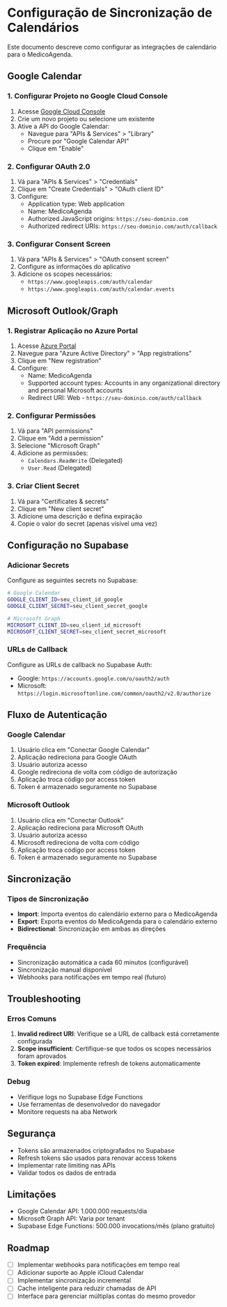 # Configuração de Sincronização de Calendários

Este documento descreve como configurar as integrações de calendário para o MedicoAgenda.

## Google Calendar

### 1. Configurar Projeto no Google Cloud Console

1. Acesse [Google Cloud Console](https://console.cloud.google.com/)
2. Crie um novo projeto ou selecione um existente
3. Ative a API do Google Calendar:
   - Navegue para "APIs & Services" > "Library"
   - Procure por "Google Calendar API"
   - Clique em "Enable"

### 2. Configurar OAuth 2.0

1. Vá para "APIs & Services" > "Credentials"
2. Clique em "Create Credentials" > "OAuth client ID"
3. Configure:
   - Application type: Web application
   - Name: MedicoAgenda
   - Authorized JavaScript origins: `https://seu-dominio.com`
   - Authorized redirect URIs: `https://seu-dominio.com/auth/callback`

### 3. Configurar Consent Screen

1. Vá para "APIs & Services" > "OAuth consent screen"
2. Configure as informações do aplicativo
3. Adicione os scopes necessários:
   - `https://www.googleapis.com/auth/calendar`
   - `https://www.googleapis.com/auth/calendar.events`

## Microsoft Outlook/Graph

### 1. Registrar Aplicação no Azure Portal

1. Acesse [Azure Portal](https://portal.azure.com/)
2. Navegue para "Azure Active Directory" > "App registrations"
3. Clique em "New registration"
4. Configure:
   - Name: MedicoAgenda
   - Supported account types: Accounts in any organizational directory and personal Microsoft accounts
   - Redirect URI: Web - `https://seu-dominio.com/auth/callback`

### 2. Configurar Permissões

1. Vá para "API permissions"
2. Clique em "Add a permission"
3. Selecione "Microsoft Graph"
4. Adicione as permissões:
   - `Calendars.ReadWrite` (Delegated)
   - `User.Read` (Delegated)

### 3. Criar Client Secret

1. Vá para "Certificates & secrets"
2. Clique em "New client secret"
3. Adicione uma descrição e defina expiração
4. Copie o valor do secret (apenas visível uma vez)

## Configuração no Supabase

### Adicionar Secrets

Configure as seguintes secrets no Supabase:

```bash
# Google Calendar
GOOGLE_CLIENT_ID=seu_client_id_google
GOOGLE_CLIENT_SECRET=seu_client_secret_google

# Microsoft Graph
MICROSOFT_CLIENT_ID=seu_client_id_microsoft
MICROSOFT_CLIENT_SECRET=seu_client_secret_microsoft
```

### URLs de Callback

Configure as URLs de callback no Supabase Auth:
- Google: `https://accounts.google.com/o/oauth2/auth`
- Microsoft: `https://login.microsoftonline.com/common/oauth2/v2.0/authorize`

## Fluxo de Autenticação

### Google Calendar

1. Usuário clica em "Conectar Google Calendar"
2. Aplicação redireciona para Google OAuth
3. Usuário autoriza acesso
4. Google redireciona de volta com código de autorização
5. Aplicação troca código por access token
6. Token é armazenado seguramente no Supabase

### Microsoft Outlook

1. Usuário clica em "Conectar Outlook"
2. Aplicação redireciona para Microsoft OAuth
3. Usuário autoriza acesso
4. Microsoft redireciona de volta com código
5. Aplicação troca código por access token
6. Token é armazenado seguramente no Supabase

## Sincronização

### Tipos de Sincronização

- **Import**: Importa eventos do calendário externo para o MedicoAgenda
- **Export**: Exporta eventos do MedicoAgenda para o calendário externo
- **Bidirectional**: Sincronização em ambas as direções

### Frequência

- Sincronização automática a cada 60 minutos (configurável)
- Sincronização manual disponível
- Webhooks para notificações em tempo real (futuro)

## Troubleshooting

### Erros Comuns

1. **Invalid redirect URI**: Verifique se a URL de callback está corretamente configurada
2. **Scope insufficient**: Certifique-se que todos os scopes necessários foram aprovados
3. **Token expired**: Implemente refresh de tokens automaticamente

### Debug

- Verifique logs no Supabase Edge Functions
- Use ferramentas de desenvolvedor do navegador
- Monitore requests na aba Network

## Segurança

- Tokens são armazenados criptografados no Supabase
- Refresh tokens são usados para renovar access tokens
- Implementar rate limiting nas APIs
- Validar todos os dados de entrada

## Limitações

- Google Calendar API: 1.000.000 requests/dia
- Microsoft Graph API: Varia por tenant
- Supabase Edge Functions: 500.000 invocations/mês (plano gratuito)

## Roadmap

- [ ] Implementar webhooks para notificações em tempo real
- [ ] Adicionar suporte ao Apple iCloud Calendar
- [ ] Implementar sincronização incremental
- [ ] Cache inteligente para reduzir chamadas de API
- [ ] Interface para gerenciar múltiplas contas do mesmo provedor
